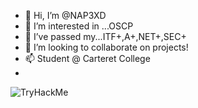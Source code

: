 - 👋 Hi, I’m @NAP3XD   
- 👀 I’m interested in ...OSCP
- 🌱 I’ve passed my...ITF+,A+,NET+,SEC+
- 💞️ I’m looking to collaborate on projects!
- 📫 Student @ Carteret College
-  
<script src="https://tryhackme.com/badge/589625"></script>

<img src="https://tryhackme-badges.s3.amazonaws.com/Dantehak5.png" alt="TryHackMe">





<!---
NAP3XD/NAP3XD is a ✨ special ✨ repository because its `README.md` (this file) appears on your GitHub profile.
You can click the Preview link to take a look at your changes.
--->
